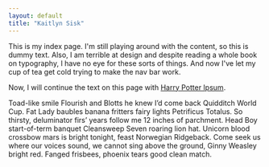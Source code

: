 ```yaml
---
layout: default
title: "Kaitlyn Sisk"
---
```


This is my index page. I'm still playing around with the content, so this is dummy text. Also, I am terrible at design and despite reading a whole book on typography, I have no eye for these sorts of things. And now I've let my cup of tea get cold trying to make the nav bar work.

Now, I will continue the text on this page with [Harry Potter Ipsum](http://www.christinachern.com/hpipsum/).

Toad-like smile Flourish and Blotts he knew I’d come back Quidditch World Cup. Fat Lady baubles banana fritters fairy lights Petrificus Totalus. So thirsty, deluminator firs’ years follow me 12 inches of parchment. Head Boy start-of-term banquet Cleansweep Seven roaring lion hat. Unicorn blood crossbow mars is bright tonight, feast Norwegian Ridgeback. Come seek us where our voices sound, we cannot sing above the ground, Ginny Weasley bright red. Fanged frisbees, phoenix tears good clean match.
